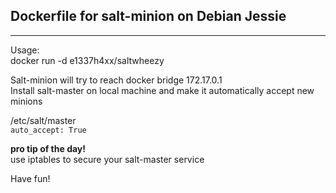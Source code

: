 ## Dockerfile for salt-minion on Debian Jessie
* * * 


Usage:<br>
docker run -d e1337h4xx/saltwheezy

Salt-minion will try to reach docker bridge 172.17.0.1<br>
Install salt-master on local machine and make it automatically accept new minions


/etc/salt/master<br>
`auto_accept: True`


**pro tip of the day!**<br>use iptables to secure your salt-master service

Have fun!
